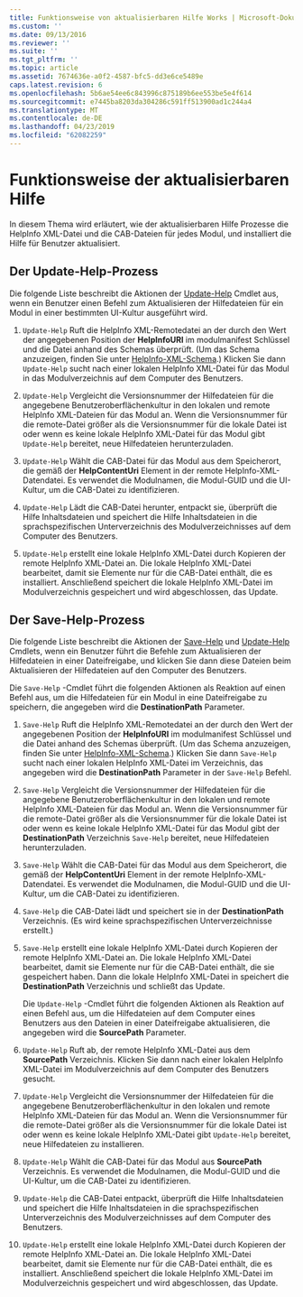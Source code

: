 ```yaml
---
title: Funktionsweise von aktualisierbaren Hilfe Works | Microsoft-Dokumentation
ms.custom: ''
ms.date: 09/13/2016
ms.reviewer: ''
ms.suite: ''
ms.tgt_pltfrm: ''
ms.topic: article
ms.assetid: 7674636e-a0f2-4587-bfc5-dd3e6ce5489e
caps.latest.revision: 6
ms.openlocfilehash: 5b6ae54ee6c843996c875189b6ee553be5e4f614
ms.sourcegitcommit: e7445ba8203da304286c591ff513900ad1c244a4
ms.translationtype: MT
ms.contentlocale: de-DE
ms.lasthandoff: 04/23/2019
ms.locfileid: "62082259"
---
```

# <a name="how-updatable-help-works"></a>Funktionsweise der aktualisierbaren Hilfe

In diesem Thema wird erläutert, wie der aktualisierbaren Hilfe Prozesse die HelpInfo XML-Datei und die CAB-Dateien für jedes Modul, und installiert die Hilfe für Benutzer aktualisiert.

## <a name="the-update-help-process"></a>Der Update-Help-Prozess

Die folgende Liste beschreibt die Aktionen der [Update-Help](/powershell/module/Microsoft.PowerShell.Core/Update-Help) Cmdlet aus, wenn ein Benutzer einen Befehl zum Aktualisieren der Hilfedateien für ein Modul in einer bestimmten UI-Kultur ausgeführt wird.

1. `Update-Help` Ruft die HelpInfo XML-Remotedatei an der durch den Wert der angegebenen Position der **HelpInfoURI** im modulmanifest Schlüssel und die Datei anhand des Schemas überprüft. (Um das Schema anzuzeigen, finden Sie unter [HelpInfo-XML-Schema](./helpinfo-xml-schema.md).) Klicken Sie dann `Update-Help` sucht nach einer lokalen HelpInfo XML-Datei für das Modul in das Modulverzeichnis auf dem Computer des Benutzers.

2. `Update-Help` Vergleicht die Versionsnummer der Hilfedateien für die angegebene Benutzeroberflächenkultur in den lokalen und remote HelpInfo XML-Dateien für das Modul an. Wenn die Versionsnummer für die remote-Datei größer als die Versionsnummer für die lokale Datei ist oder wenn es keine lokale HelpInfo XML-Datei für das Modul gibt `Update-Help` bereitet, neue Hilfedateien herunterzuladen.

3. `Update-Help` Wählt die CAB-Datei für das Modul aus dem Speicherort, die gemäß der **HelpContentUri** Element in der remote HelpInfo-XML-Datendatei. Es verwendet die Modulnamen, die Modul-GUID und die UI-Kultur, um die CAB-Datei zu identifizieren.

4. `Update-Help` Lädt die CAB-Datei herunter, entpackt sie, überprüft die Hilfe Inhaltsdateien und speichert die Hilfe Inhaltsdateien in die sprachspezifischen Unterverzeichnis des Modulverzeichnisses auf dem Computer des Benutzers.

5. `Update-Help` erstellt eine lokale HelpInfo XML-Datei durch Kopieren der remote HelpInfo XML-Datei an. Die lokale HelpInfo XML-Datei bearbeitet, damit sie Elemente nur für die CAB-Datei enthält, die es installiert. Anschließend speichert die lokale HelpInfo XML-Datei im Modulverzeichnis gespeichert und wird abgeschlossen, das Update.

## <a name="the-save-help-process"></a>Der Save-Help-Prozess

Die folgende Liste beschreibt die Aktionen der [Save-Help](/powershell/module/Microsoft.PowerShell.Core/Save-Help) und [Update-Help](/powershell/module/Microsoft.PowerShell.Core/Update-Help) Cmdlets, wenn ein Benutzer führt die Befehle zum Aktualisieren der Hilfedateien in einer Dateifreigabe, und klicken Sie dann diese Dateien beim Aktualisieren der Hilfedateien auf den Computer des Benutzers.

Die `Save-Help` -Cmdlet führt die folgenden Aktionen als Reaktion auf einen Befehl aus, um die Hilfedateien für ein Modul in eine Dateifreigabe zu speichern, die angegeben wird die **DestinationPath** Parameter.

1. `Save-Help` Ruft die HelpInfo XML-Remotedatei an der durch den Wert der angegebenen Position der **HelpInfoURI** im modulmanifest Schlüssel und die Datei anhand des Schemas überprüft. (Um das Schema anzuzeigen, finden Sie unter [HelpInfo-XML-Schema](./helpinfo-xml-schema.md).) Klicken Sie dann `Save-Help` sucht nach einer lokalen HelpInfo XML-Datei im Verzeichnis, das angegeben wird die **DestinationPath** Parameter in der `Save-Help` Befehl.

2. `Save-Help` Vergleicht die Versionsnummer der Hilfedateien für die angegebene Benutzeroberflächenkultur in den lokalen und remote HelpInfo XML-Dateien für das Modul an. Wenn die Versionsnummer für die remote-Datei größer als die Versionsnummer für die lokale Datei ist oder wenn es keine lokale HelpInfo XML-Datei für das Modul gibt der **DestinationPath** Verzeichnis `Save-Help` bereitet, neue Hilfedateien herunterzuladen.

3. `Save-Help` Wählt die CAB-Datei für das Modul aus dem Speicherort, die gemäß der **HelpContentUri** Element in der remote HelpInfo-XML-Datendatei. Es verwendet die Modulnamen, die Modul-GUID und die UI-Kultur, um die CAB-Datei zu identifizieren.

4. `Save-Help` die CAB-Datei lädt und speichert sie in der **DestinationPath** Verzeichnis. (Es wird keine sprachspezifischen Unterverzeichnisse erstellt.)

5. `Save-Help` erstellt eine lokale HelpInfo XML-Datei durch Kopieren der remote HelpInfo XML-Datei an. Die lokale HelpInfo XML-Datei bearbeitet, damit sie Elemente nur für die CAB-Datei enthält, die sie gespeichert haben. Dann die lokale HelpInfo XML-Datei in speichert die **DestinationPath** Verzeichnis und schließt das Update.

   Die `Update-Help` -Cmdlet führt die folgenden Aktionen als Reaktion auf einen Befehl aus, um die Hilfedateien auf dem Computer eines Benutzers aus den Dateien in einer Dateifreigabe aktualisieren, die angegeben wird die **SourcePath** Parameter.

1. `Update-Help` Ruft ab, der remote HelpInfo XML-Datei aus dem **SourcePath** Verzeichnis. Klicken Sie dann nach einer lokalen HelpInfo XML-Datei im Modulverzeichnis auf dem Computer des Benutzers gesucht.

2. `Update-Help` Vergleicht die Versionsnummer der Hilfedateien für die angegebene Benutzeroberflächenkultur in den lokalen und remote HelpInfo XML-Dateien für das Modul an. Wenn die Versionsnummer für die remote-Datei größer als die Versionsnummer für die lokale Datei ist oder wenn es keine lokale HelpInfo XML-Datei gibt `Update-Help` bereitet, neue Hilfedateien zu installieren.

3. `Update-Help` Wählt die CAB-Datei für das Modul aus **SourcePath** Verzeichnis. Es verwendet die Modulnamen, die Modul-GUID und die UI-Kultur, um die CAB-Datei zu identifizieren.

4. `Update-Help` die CAB-Datei entpackt, überprüft die Hilfe Inhaltsdateien und speichert die Hilfe Inhaltsdateien in die sprachspezifischen Unterverzeichnis des Modulverzeichnisses auf dem Computer des Benutzers.

5. `Update-Help` erstellt eine lokale HelpInfo XML-Datei durch Kopieren der remote HelpInfo XML-Datei an. Die lokale HelpInfo XML-Datei bearbeitet, damit sie Elemente nur für die CAB-Datei enthält, die es installiert. Anschließend speichert die lokale HelpInfo XML-Datei im Modulverzeichnis gespeichert und wird abgeschlossen, das Update.
